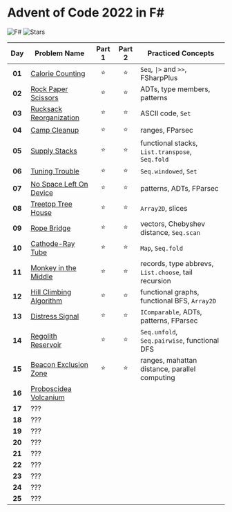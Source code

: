 # Advent of Code 2022 in F#
![F#](https://img.shields.io/badge/F%23-grey?logo=.NET)
![Stars](https://img.shields.io/badge/🌟%20stars-30/50-orange)

|  Day   | Problem Name                                                    | Part 1 | Part 2 | Practiced Concepts                                   |
| :----: | --------------------------------------------------------------- | :----: | :----: | ---------------------------------------------------- |
| **01** | [Calorie Counting](https://adventofcode.com/2022/day/1)         | :star: | :star: | `Seq`, `\|>` and `>>`, FSharpPlus                    |
| **02** | [Rock Paper Scissors](https://adventofcode.com/2022/day/2)      | :star: | :star: | ADTs, type members, patterns                         |
| **03** | [Rucksack Reorganization](https://adventofcode.com/2022/day/3)  | :star: | :star: | ASCII code, `Set`                                    |
| **04** | [Camp Cleanup](https://adventofcode.com/2022/day/4)             | :star: | :star: | ranges, FParsec                                      |
| **05** | [Supply Stacks](https://adventofcode.com/2022/day/5)            | :star: | :star: | functional stacks, `List.transpose`, `Seq.fold`      |
| **06** | [Tuning Trouble](https://adventofcode.com/2022/day/6)           | :star: | :star: | `Seq.windowed`, `Set`                                |
| **07** | [No Space Left On Device](https://adventofcode.com/2022/day/7)  | :star: | :star: | patterns, ADTs, FParsec                              |
| **08** | [Treetop Tree House](https://adventofcode.com/2022/day/8)       | :star: | :star: | `Array2D`, slices                                    |
| **09** | [Rope Bridge](https://adventofcode.com/2022/day/9)              | :star: | :star: | vectors, Chebyshev distance, `Seq.scan`              |
| **10** | [Cathode-Ray Tube](https://adventofcode.com/2022/day/10)        | :star: | :star: | `Map`, `Seq.fold`                                    |
| **11** | [Monkey in the Middle](https://adventofcode.com/2022/day/11)    | :star: | :star: | records, type abbrevs, `List.choose`, tail recursion |
| **12** | [Hill Climbing Algorithm](https://adventofcode.com/2022/day/12) | :star: | :star: | functional graphs, functional BFS, `Array2D`         |
| **13** | [Distress Signal](https://adventofcode.com/2022/day/13)         | :star: | :star: | `IComparable`, ADTs, patterns, FParsec               |
| **14** | [Regolith Reservoir](https://adventofcode.com/2022/day/14)      | :star: | :star: | `Seq.unfold`, `Seq.pairwise`, functional DFS         |
| **15** | [Beacon Exclusion Zone](https://adventofcode.com/2022/day/15)   | :star: | :star: | ranges, mahattan distance, parallel computing        |
| **16** | [Proboscidea Volcanium](https://adventofcode.com/2022/day/16)   |        |        |                                                      |
| **17** | ???                                                             |        |        |                                                      |
| **18** | ???                                                             |        |        |                                                      |
| **19** | ???                                                             |        |        |                                                      |
| **20** | ???                                                             |        |        |                                                      |
| **21** | ???                                                             |        |        |                                                      |
| **22** | ???                                                             |        |        |                                                      |
| **23** | ???                                                             |        |        |                                                      |
| **24** | ???                                                             |        |        |                                                      |
| **25** | ???                                                             |        |        |                                                      |

